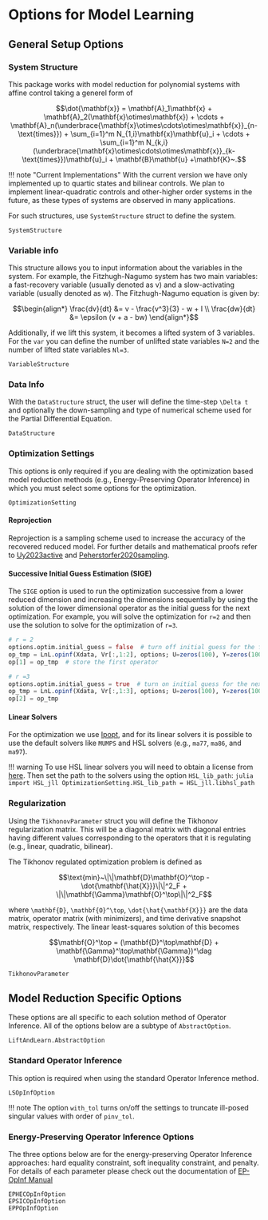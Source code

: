 # Options for Model Learning

## General Setup Options

### System Structure
This package works with model reduction for polynomial systems with affine control taking a generel form of 

```math
\dot{\mathbf{x}} = \mathbf{A}_1\mathbf{x} + \mathbf{A}_2(\mathbf{x}\otimes\mathbf{x}) + \cdots + \mathbf{A}_n(\underbrace{\mathbf{x}\otimes\cdots\otimes\mathbf{x}}_{n-\text{times}}) + \sum_{i=1}^m N_{1,i}\mathbf{x}\mathbf{u}_i + \cdots + \sum_{i=1}^m N_{k,i}(\underbrace{\mathbf{x}\otimes\cdots\otimes\mathbf{x}}_{k-\text{times}})\mathbf{u}_i + \mathbf{B}\mathbf{u} +\mathbf{K}~.
```

!!! note "Current Implementations"
    With the current version we have only implemented up to quartic states and bilinear controls. We plan to implement linear-quadratic controls and other-higher order systems in the future, as these types of systems are observed in many applications. 

For such structures, use `SystemStructure` struct to define the system.

```@docs
SystemStructure
```

### Variable info
This structure allows you to input information about the variables in the system. For example, the Fitzhugh-Nagumo system has two main variables: a fast-recovery variable (usually denoted as v) and a slow-activating variable (usually denoted as w). The Fitzhugh-Nagumo equation is given by:
```math
\begin{align*}
    \frac{dv}{dt} &= v - \frac{v^3}{3} - w + I \\
    \frac{dw}{dt} &= \epsilon (v + a - bw)
\end{align*}
```
Additionally, if we lift this system, it becomes a lifted system of 3 variables. For the `var` you can define the number of unlifted state variables `N=2` and the number of lifted state variables `Nl=3`.

```@docs
VariableStructure
```

### Data Info
With the `DataStructure` struct, the user will define the time-step ``\Delta t`` and optionally the down-sampling and type of numerical scheme used for the Partial Differential Equation.

```@docs
DataStructure
```

### Optimization Settings
This options is only required if you are dealing with the optimization based model reduction methods (e.g., Energy-Preserving Operator Inference) in which you must select some options for the optimization. 

```@docs
OptimizationSetting
```

#### Reprojection
Reprojection is a sampling scheme used to increase the accuracy of the recovered reduced model. For further details and mathematical proofs refer to [Uy2023active](@cite) and [Peherstorfer2020sampling](@cite).

#### Successive Initial Guess Estimation (SIGE)
The `SIGE` option is used to run the optimization successive from a lower reduced dimension and increasing the dimensions sequentially by using the solution of the lower dimensional operator as the initial guess for the next optimization. For example, you will solve the optimization for `r=2` and then use the solution to solve for the optimization of `r=3`.

```julia
# r = 2
options.optim.initial_guess = false  # turn off initial guess for the first iteration
op_tmp = LnL.opinf(Xdata, Vr[:,1:2], options; U=zeros(100), Y=zeros(100), Xdot=Xdotdata)  # compute the first operator
op[1] = op_tmp  # store the first operator

# r =3
options.optim.initial_guess = true  # turn on initial guess for the next step
op_tmp = LnL.opinf(Xdata, Vr[:,1:3], options; U=zeros(100), Y=zeros(100), Xdot=Xdotdata, IG=LnL.Operators(A=op_tmp.A, F=op_tmp.F)) # compute the second operator
op[2] = op_tmp
```

#### Linear Solvers
For the optimization we use [Ipopt](https://coin-or.github.io/Ipopt/), and for its linear solvers it is possible to use the default solvers like `MUMPS` and HSL solvers (e.g., `ma77`, `ma86`, and `ma97`).

!!! warning
    To use HSL linear solvers you will need to obtain a license from [here](https://licences.stfc.ac.uk/product/libhsl). Then set the path to the solvers using the option `HSL_lib_path`:
    ```julia
    import HSL_jll
    OptimizationSetting.HSL_lib_path = HSL_jll.libhsl_path
    ```

### Regularization
Using the `TikhonovParameter` struct you will define the Tikhonov regularization matrix. This will be a diagonal matrix with diagonal entries having different values corresponding to the operators that it is regulating (e.g., linear, quadratic, bilinear). 

The Tikhonov regulated optimization problem is defined as 
```math
\text{min}~\|\|\mathbf{D}\mathbf{O}^\top - \dot{\mathbf{\hat{X}}}\|\|^2_F + \|\|\mathbf{\Gamma}\mathbf{O}^\top\|\|^2_F
```
where ``\mathbf{D}``, ``\mathbf{O}^\top``, ``\dot{\hat{\mathbf{X}}}`` are the data matrix, operator matrix (with minimizers), and time derivative snapshot matrix, respectively. The linear least-squares solution of this becomes
```math
\mathbf{O}^\top = (\mathbf{D}^\top\mathbf{D} + \mathbf{\Gamma}^\top\mathbf{\Gamma})^\dag \mathbf{D}\dot{\mathbf{\hat{X}}}
```

```@docs
TikhonovParameter
```

## Model Reduction Specific Options

These options are all specific to each solution method of Operator Inference. All of the options below are a subtype of `AbstractOption`.

```@docs
LiftAndLearn.AbstractOption
```

### Standard Operator Inference
This option is required when using the standard Operator Inference method.

```@docs 
LSOpInfOption
```

!!! note
    The option `with_tol` turns on/off the settings to truncate ill-posed singular values with order of `pinv_tol`.

### Energy-Preserving Operator Inference Options
The three options below are for the energy-preserving Operator Inference approaches: hard equality constraint, soft inequality constraint, and penalty. For details of each parameter please check out the documentation of [EP-OpInf Manual](nonintrusive/EPOpInf.md)


```@docs
EPHECOpInfOption
EPSICOpInfOption
EPPOpInfOption
```